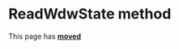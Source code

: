 # ReadWdwState method #

This page has [**moved**](https://lib-docs.delphidabbler.com/WdwState/5/API/TPJWdwState-ReadWdwState)